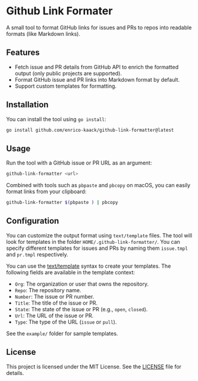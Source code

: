 # Github Link Formater

A small tool to format GitHub links for issues and PRs to repos into readable formats (like Markdown links).

## Features
- Fetch issue and PR details from GitHub API to enrich the formatted output (only public projects are supported).
- Format GitHub issue and PR links into Markdown format by default.
- Support custom templates for formatting.

## Installation
You can install the tool using `go install`:

```bash
go install github.com/enrico-kaack/github-link-formatter@latest
```

## Usage
Run the tool with a GitHub issue or PR URL as an argument:
```bash
github-link-formatter <url>
```

Combined with tools such as `pbpaste` and `pbcopy` on macOS, you can easily format links from your clipboard:
```bash
github-link-formatter $(pbpaste ) | pbcopy
```

## Configuration

You can customize the output format using `text/template` files. The tool will look for templates in the folder `HOME/.github-link-formatter/`. You can specify different templates for issues and PRs by naming them `issue.tmpl` and `pr.tmpl` respectively.

You can use the [text/template](https://pkg.go.dev/text/template) syntax to create your templates. The following fields are available in the template context:
- `Org`: The organization or user that owns the repository.
- `Repo`: The repository name.
- `Number`: The issue or PR number.
- `Title`: The title of the issue or PR.
- `State`: The state of the issue or PR (e.g., `open`, `closed`).
- `Url`: The URL of the issue or PR.
- `Type`: The type of the URL (`issue` or `pull`).

See the `example/` folder for sample templates.

## License
This project is licensed under the MIT License. See the [LICENSE](LICENSE) file for details.